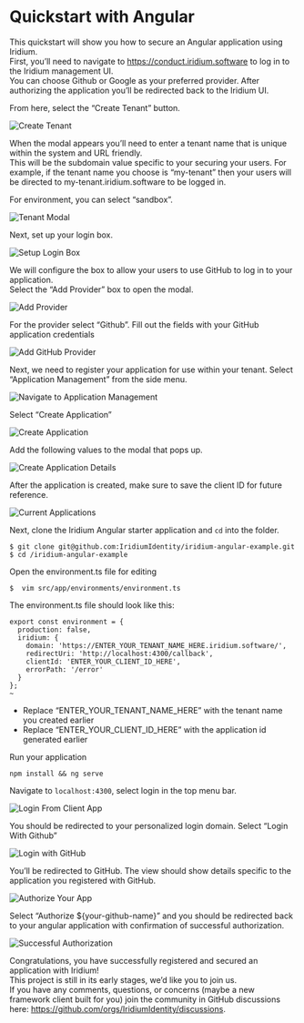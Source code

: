 # Quickstart with Angular

This quickstart will show you how to secure an Angular application using Iridium.  
First, you’ll need to navigate to https://conduct.iridium.software to log in to the Iridium management UI.  
You can choose Github or Google as your preferred provider. 
After authorizing the application you’ll be redirected back to the Iridium UI.  

From here, select the “Create Tenant” button.

![Create Tenant](../images/create-tenant.png)

When the modal appears you’ll need to enter a tenant name that is unique within the system and URL friendly.  
This will be the subdomain value specific to your securing your users. 
For example, if the tenant name you choose is “my-tenant” then your users will be 
directed to my-tenant.iridium.software to be logged in.

For environment, you can select “sandbox”.

![Tenant Modal](../images/create-tenant-popup.png)

Next, set up your login box.

![Setup Login Box](../images/click-login-box.png)

We will configure the box to allow your users to use GitHub to log in to your application.  
Select the “Add Provider” box to open the modal.

![Add Provider](../images/click-add-provider.png)

For the provider select “Github”.  Fill out the fields with your GitHub application credentials

![Add GitHub Provider](../images/add-identity-provider.png)

Next, we need to register your application for use within your tenant. 
Select “Application Management” from the side menu.


![Navigate to Application Management](../images/navigate-to-application-management.png)

Select “Create Application”

![Create Application](../images/create-application.png)

Add the following values to the modal that pops up.  

![Create Application Details](../images/create-application-details.png)

After the application is created, make sure to save the client ID for future reference.

![Current Applications](../images/current-applications.png)

Next, clone the Iridium Angular starter application and `cd` into the folder.   

```
$ git clone git@github.com:IridiumIdentity/iridium-angular-example.git
$ cd /iridium-angular-example
```

Open the environment.ts file for editing   
```
$  vim src/app/environments/environment.ts
```

The environment.ts file should look like this:   

```
export const environment = {
  production: false,
  iridium: {
    domain: 'https://ENTER_YOUR_TENANT_NAME_HERE.iridium.software/',
    redirectUri: 'http://localhost:4300/callback',
    clientId: 'ENTER_YOUR_CLIENT_ID_HERE',
    errorPath: '/error'
  }
};
~   
```
 - Replace “ENTER_YOUR_TENANT_NAME_HERE” with the tenant name you created earlier
 - Replace “ENTER_YOUR_CLIENT_ID_HERE” with the application id generated earlier

Run your application  
```
npm install && ng serve
```
Navigate to `localhost:4300`, select login in the top menu bar.  

![Login From Client App](../images/click-login.png)

You should be redirected to your personalized login domain.  Select “Login With Github”   

![Login with GitHub](../images/login-box-with-github.png)

You’ll be redirected to GitHub.  The view should show details specific to the application you registered with GitHub.  

![Authorize Your App](../images/authorize-my-app.png)

Select “Authorize ${your-github-name}” and you should be redirected back to your angular application with confirmation of successful authorization. 

![Successful Authorization](../images/successful-authorization.png)  

Congratulations, you have successfully registered and secured an application with Iridium!  
This project is still in its early stages, we’d like you to join us.   
If you have any comments, questions, or concerns (maybe a new framework client built for you) join the
community in GitHub discussions here: https://github.com/orgs/IridiumIdentity/discussions.





